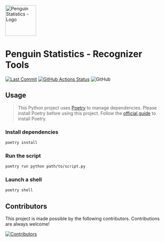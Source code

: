 <img src="https://penguin.upyun.galvincdn.com/logos/penguin_stats_logo.png"
     alt="Penguin Statistics - Logo"
     width="96px" />

# Penguin Statistics - Recognizer Tools

[![Last Commit](https://img.shields.io/github/last-commit/penguin-statistics/recognizer-tools)](https://github.com/penguin-statistics/recognizer-tools/commits/v4)
[![GitHub Actions Status](https://github.com/penguin-statistics/recognizer-tools/actions/workflows/build-release.yml/badge.svg)](https://github.com/penguin-statistics/recognizer-tools/actions/workflows/build-release.yml)
![GitHub](https://img.shields.io/github/license/penguin-statistics/recognizer-tools)

## Usage

> This Python project uses [Poetry](https://python-poetry.org/) to manage dependencies. Please install Poetry before using this project. Follow the [official guide](https://python-poetry.org/docs/#installation) to install Poetry.

### Install dependencies

```bash
poetry install
```

### Run the script

```bash
poetry run python path/to/script.py
```

### Launch a shell

```bash
poetry shell
```

## Contributors

This project is made possible by the following contributors. Contributions are always welcome!

[![Contributors](https://contrib.rocks/image?repo=penguin-statistics/recognizer-tools)](https://github.com/penguin-statistics/recognizer-tools/graphs/contributors)
